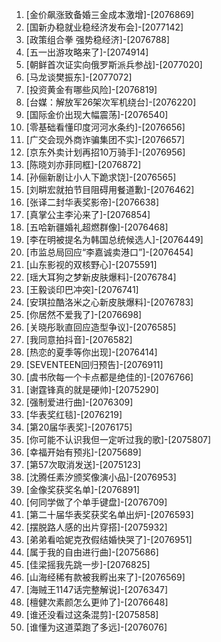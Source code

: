 
1. [金价飙涨致备婚三金成本激增]-[2076869]
1. [国新办稳就业稳经济发布会]-[2077142]
1. [政策组合拳 强势稳经济]-[2076788]
1. [五一出游攻略来了]-[2074914]
1. [朝鲜首次证实向俄罗斯派兵参战]-[2077020]
1. [马龙谈樊振东]-[2077072]
1. [投资黄金有哪些风险]-[2076819]
1. [台媒：解放军26架次军机绕台]-[2076220]
1. [国际金价出现大幅震荡]-[2076540]
1. [零基础看懂印度河河水条约]-[2076656]
1. [广交会现外商诈骗集团不实]-[2076657]
1. [京东外卖计划再招10万骑手]-[2076956]
1. [陈晓刘亦菲同框]-[2076872]
1. [孙俪新剧让小人下跪求饶]-[2076565]
1. [刘畊宏就拍节目阻碍用餐道歉]-[2076462]
1. [张译二封华表奖影帝]-[2076638]
1. [真掌公主李沁来了]-[2076854]
1. [五哈新疆婚礼超燃群像]-[2076468]
1. [李在明被提名为韩国总统候选人]-[2076449]
1. [市监总局回应“李嘉诚卖港口”]-[2076454]
1. [山东影视的双核野心]-[2075591]
1. [瑶大耳狗之梦新皮肤爆料]-[2076784]
1. [王毅谈印巴冲突]-[2076741]
1. [安琪拉酷洛米之心新皮肤爆料]-[2076783]
1. [你居然不爱我了]-[2076698]
1. [关晓彤耿直回应造型争议]-[2076585]
1. [我同意拍抖音]-[2076582]
1. [热恋的夏季等你出现]-[2076414]
1. [SEVENTEEN回归预告]-[2076911]
1. [虞书欣每一个卡点都是绝佳的]-[2076766]
1. [谢霆锋真的就是硬帅]-[2075290]
1. [强制爱进行曲]-[2076309]
1. [华表奖红毯]-[2076219]
1. [第20届华表奖]-[2076175]
1. [你可能不认识我但一定听过我的歌]-[2075807]
1. [幸福开始有预兆]-[2075689]
1. [第57次取消发送]-[2075123]
1. [沈腾任素汐颁奖像演小品]-[2076953]
1. [金像奖获奖名单]-[2076891]
1. [何同学做了个单手键盘]-[2076709]
1. [第二十届华表奖获奖名单出炉]-[2076593]
1. [摆脱路人感的出片穿搭]-[2075932]
1. [弟弟看哈妮克孜假结婚快哭了]-[2076951]
1. [属于我的自由进行曲]-[2075686]
1. [佳梁摇我先跳一步]-[2076825]
1. [山海经稀有款被我孵出来了]-[2076569]
1. [海贼王1147话完整解说]-[2076347]
1. [檀健次素颜怎么更帅了]-[2076648]
1. [谁还没看过这条混剪]-[2075858]
1. [谁懂为这道菜跑了多远]-[2076076]
